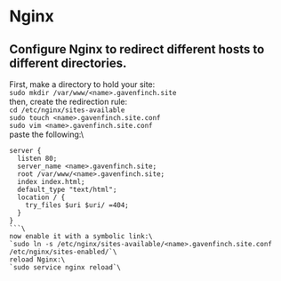 # Nginx
## Configure Nginx to redirect different hosts to different directories.
First, make a directory to hold your site:\
`sudo mkdir /var/www/<name>.gavenfinch.site`\
then, create the redirection rule:\
`cd /etc/nginx/sites-available`\
`sudo touch <name>.gavenfinch.site.conf`\
`sudo vim <name>.gavenfinch.site.conf`\
paste the following:\
```
server {
  listen 80;
  server_name <name>.gavenfinch.site;
  root /var/www/<name>.gavenfinch.site;
  index index.html;
  default_type "text/html";
  location / {
    try_files $uri $uri/ =404;
  }
}
```\
now enable it with a symbolic link:\
`sudo ln -s /etc/nginx/sites-available/<name>.gavenfinch.site.conf /etc/nginx/sites-enabled/`\
reload Nginx:\
`sudo service nginx reload`\
